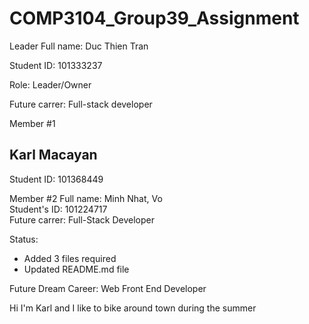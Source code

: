 

# COMP3104_Group39_Assignment


Leader
  Full name: Duc Thien Tran

  Student ID: 101333237

  Role: Leader/Owner

  Future carrer: Full-stack developer
 
Member #1

  ## Karl Macayan 
  
   Student ID: 101368449
   
Member #2
  Full name: Minh Nhat, Vo <br />
  Student's ID: 101224717 <br />
  Future carrer: Full-Stack Developer


Status: 

* Added 3 files required
* Updated README.md file



Future Dream Career: Web Front End Developer

Hi I'm Karl and I like to bike around town during the summer
